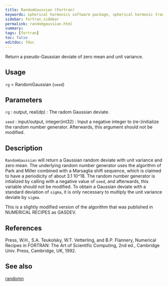 ```yaml
---
title: RandomGaussian (Fortran)
keywords: spherical harmonics software package, spherical harmonic transform, legendre functions, multitaper spectral analysis, fortran, Python, gravity, magnetic field
sidebar: fortran_sidebar
permalink: randomgaussian.html
summary:
tags: [fortran]
toc: false
editdoc: fdoc
---
```


Return a pseudo-Gaussian deviate of zero mean and unit variance.

## Usage

`rg` = RandomGaussian (`seed`)

## Parameters

`rg` : output, real(dp)
:   The radom Gaussian deviate.

`seed` : input/output, integer(int32)
:   Input a negative integer to (re-)initialize the random number generator. Afterwards, this argument should not be modified.

## Description

`RandomGaussian` will return a Gaussian random deviate with unit variance and zero mean. The underlying random number generator uses the algorithm of Park and Miller combined with a Marsaglia shift sequence, which is claimed to have a periodicity of about 3.1 10^18. The random number generator is intialized by calling with a negative value of `seed`, and afterwards, this variable should not be modified. To obtain a Gaussian deviate with a standard deviation of `sigma`, it is only necessary to multiply the unit variance deviate by `sigma`.

This is a slightly modified version of the algorithm that was published in NUMERICAL RECIPES as GASDEV.

## References

Press, W.H., S.A. Teukolsky, W.T. Vetterling, and B.P. Flannery, Numerical Recipes in FORTRAN: The Art of Scientific Computing, 2nd ed., Cambridge Univ. Press, Cambridge, UK, 1992. 

## See also

[randomn](randomn.html)
